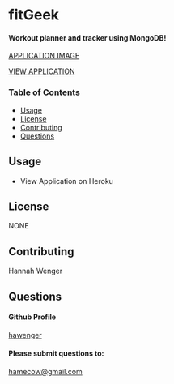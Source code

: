 # fitGeek
#### Workout planner and tracker using MongoDB!
[APPLICATION IMAGE](https://user-images.githubusercontent.com/63066634/99730376-2b3cad80-2a71-11eb-8fd6-92aa5fbba9e7.PNG)


[VIEW APPLICATION](https://misty-sunrise-in-ye-old-green.herokuapp.com/)

### Table of Contents
* [Usage](##Usage)
* [License](##License)
* [Contributing](##Contributing)
* [Questions](##Questions)

## Usage
* View Application on Heroku

## License
NONE

## Contributing
Hannah Wenger
        
## Questions
#### Github Profile
[hawenger](https://github.com/hawenger)
#### Please submit questions to:
<hamecow@gmail.com>
